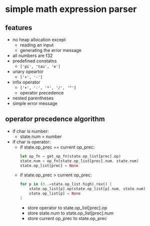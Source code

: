# simple math expression parser

## features

- no heap allocation except
  - reading an input
  - generating the error message
- all numbers are f32
- predefined constatns
  - `['pi', 'tau', 'e']`
- unary opeartor
  - `['+', '-']`
- infix operator
  - `['+', '-', '*', '/', '^']`
  - operator precedence
- nested parentheses
- simple error message

## operator precedence algorithm

- if char is number:
  - state.num = number
- if char is operator:
  - if state.op_prec == current op_prec:
    ```rust
    let op_fn = get_op_fn(state.op_list[prec].op)
    state.num = op_fn(state.op_list[prec].num, state.num)
    state.op_list[prec] = None
    ```
  - if state.op_prec > current op_prec:
    ```rust
    for p in (0..=state.op_list.high).rev() {
        state.op_list[p].op(state.op_list[p].num, state.num)
        state.op_list[p] = None
    }
    ```
    - store operator to state.op_list[prec].op
    - store state.num to state.op_list[prec].num
    - store current op_prec to state.op_prec
